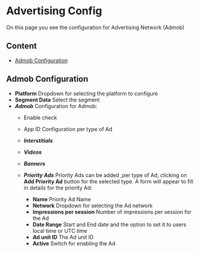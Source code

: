 # Advertising Config
On this page you see the configuration for Advertising Network (Admob)

## Content
- [Admob Configuration](#admob-configuration)

## Admob Configuration

- **Platform** Dropdown for selecting the platform to configure
- **Segment Data** Select the segment
- ***Admob***
    Configuration for Admob:
    - Enable check
    - App ID
    Configuration per type of Ad
    - ***Interstitials***
    - ***Videos***
    - ***Banners***

    - ***Priority Ads*** Priority Ads can be added ,per type of Ad, clicking on **Add Priority Ad** button for the selected type. A form will appear to fill in details for the priority Ad:
        - **Name** Priority Ad Name
        - **Network** Dropdown for selecting the Ad network
        - **Impressions per session** Number of impressions per session for the Ad
        - **Date Range** Start and End date and the option to set it to users local time or UTC time
        - **Ad unit ID** The Ad unit ID
        - **Active** Switch for enabling the Ad
